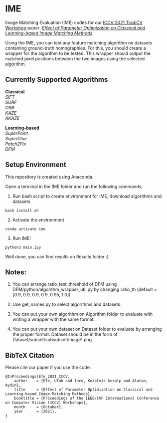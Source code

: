 # IME
Image Matching Evaluation (IME) codes for our [ICCV 2021 TradiCV Workshop](https://sites.google.com/view/tradicv) paper: [*Effect of Parameter Optimization on Classical and Learning-based Image Matching Methods*](https://arxiv.org/pdf/2108.08179.pdf) 

Using the IME, you can test any feature matching algorithm on datasets containing ground-truth homographies. For this, you should create a wrapper for the algorithm to be tested. This wrapper should output the matched pixel positions between the two images using the selected algorithm.

## Currently Supported Algorithms

**Classical** <br />
*SIFT* <br />
*SURF* <br />
*ORB* <br />
*KAZE* <br />
*AKAZE* <br />

**Learning-based** <br />
*SuperPoint* <br />
*SuperGlue* <br />
*Patch2Pix* <br />
*DFM* <br />

## Setup Environment
This repository is created using Anaconda.

Open a terminal in the IME folder and run the following commands;

1. Run bash script to create environment for IME, download algorithms and datasets
````
bash install.sh
````

2. Activate the environment
````
conda activate ime
````

3. Run IME!
````
python3 main.ipy
````
Well done, you can find results on Results folder :)


## Notes: 

1. You can arrange ratio_test_threshold of DFM using DFM/python/algorithm_wrapper_util.py 
by changing ratio_th (default = [0.9, 0.9, 0.9, 0.9, 0.95, 1.0])

2. Use get_names.py to select algorithms and datasets.

3. You can put your own algorithm on Algorithm folder to evaluate with writing a wrapper with the same format.

4. You can put your own dataset on Dataset folder to evaluate by arranging the proper format. Dataset should be in the form of Dataset/subset/subsubset/image1.png













## BibTeX Citation
Please cite our paper if you use the code:

```
@InProceedings{Efe_2021_ICCV,
    author    = {Efe, Ufuk and Ince, Kutalmis Gokalp and Alatan, Aydin},
    title     = {Effect of Parameter Optimization on Classical and Learning-based Image Matching Methods},
    booktitle = {Proceedings of the IEEE/CVF International Conference on Computer Vision (ICCV) Workshops},
    month     = {October},
    year      = {2021},
}
```
